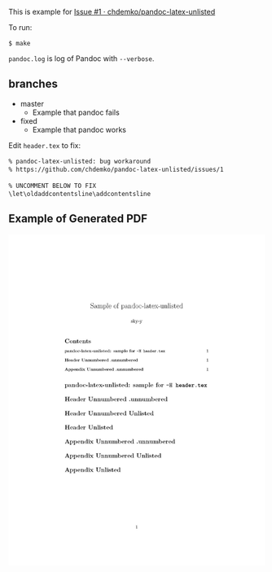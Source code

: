 This is example for [Issue #1 · chdemko/pandoc-latex-unlisted](https://github.com/chdemko/pandoc-latex-unlisted/issues/1#issuecomment-378639894)

To run:

```
$ make
```

`pandoc.log` is log of Pandoc with `--verbose`.

## branches

- master
    - Example that pandoc fails
- fixed
    - Example that pandoc works

Edit `header.tex` to fix:

```
% pandoc-latex-unlisted: bug workaround
% https://github.com/chdemko/pandoc-latex-unlisted/issues/1

% UNCOMMENT BELOW TO FIX
\let\oldaddcontentsline\addcontentsline
```

## Example of Generated PDF

![Example of PDF](https://raw.githubusercontent.com/sky-y/issue-header-pandoc-latex-unlisted/master/book.jpg)
